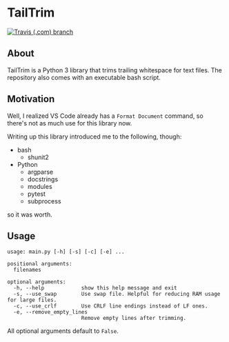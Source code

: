 # TailTrim

[![Travis (.com) branch](https://img.shields.io/travis/com/rzhao271/tailtrim/main)](https://travis-ci.com/github/rzhao271/tailtrim)

## About

TailTrim is a Python 3 library that trims trailing whitespace for text files.
The repository also comes with an executable bash script.

## Motivation

Well, I realized VS Code already has a `Format Document` command, so there's not as much use for this library now.

Writing up this library introduced me to the following, though:

- bash
    - shunit2
- Python
    - argparse
    - docstrings
    - modules
    - pytest
    - subprocess

so it was worth.

## Usage

```
usage: main.py [-h] [-s] [-c] [-e] ...

positional arguments:
  filenames

optional arguments:
  -h, --help            show this help message and exit
  -s, --use_swap        Use swap file. Helpful for reducing RAM usage for large files.
  -c, --use_crlf        Use CRLF line endings instead of LF ones.
  -e, --remove_empty_lines
                        Remove empty lines after trimming.
```

All optional arguments default to `False`.
